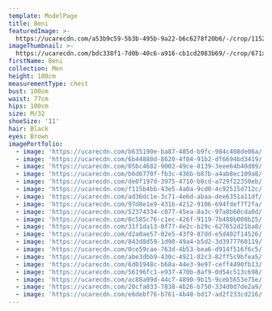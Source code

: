 ```yaml
---
template: ModelPage
title: Beni
featuredImage: >-
  https://ucarecdn.com/a53b9c59-5b3b-495b-9a22-b6c6278f20b6/-/crop/1152x647/18,3/-/preview/
imageThumbnail: >-
  https://ucarecdn.com/bdc338f1-7d0b-40c6-a916-cb1cd2083b69/-/crop/671x971/0,0/-/preview/
firstName: Beni
collection: Men
height: 180cm
measurementType: chest
bust: 100cm
waist: 77cm
hips: 100cm
size: M/32
shoeSize: '11'
hair: Black
eyes: Brown
imagePortfolio:
  - image: 'https://ucarecdn.com/b635190e-ba87-485d-b9fc-984c408de06a/'
  - image: 'https://ucarecdn.com/6b44880d-8620-4f04-91b2-df6694bd3419/'
  - image: 'https://ucarecdn.com/05bc4682-9002-49ce-8139-3eee64b40d09/'
  - image: 'https://ucarecdn.com/b6d6770f-fb3c-436b-b87b-a4ab8ec109a8/'
  - image: 'https://ucarecdn.com/de0f197d-3975-4710-b0cd-a729f22350eb/'
  - image: 'https://ucarecdn.com/f115b4bb-43e5-4a0a-9cd0-4c92515d712c/'
  - image: 'https://ucarecdn.com/ad36dc1e-3c71-4e6d-abaa-dee6351a11df/'
  - image: 'https://ucarecdn.com/97d8e1e9-431b-4212-9106-694fdef7f2fa/'
  - image: 'https://ucarecdn.com/52374334-c077-45ea-8a3c-97a8b60cda0d/'
  - image: 'https://ucarecdn.com/0c585c76-c1ec-426f-9119-7b480b008b25/'
  - image: 'https://ucarecdn.com/31f1da13-0f77-4e2c-b29c-627652d21ba8/'
  - image: 'https://ucarecdn.com/d2a0ae57-02e5-43f9-87dd-e5d402f14526/'
  - image: 'https://ucarecdn.com/843d8d59-1d90-49a4-b5d2-3d3977760119/'
  - image: 'https://ucarecdn.com/0ce59cae-763d-4b53-bea6-d914f516f6c5/'
  - image: 'https://ucarecdn.com/abe3dbb9-430c-4921-82c3-82ff5c9bfea5/'
  - image: 'https://ucarecdn.com/6d01948c-b68a-44e3-9e97-ceff4490fb13/'
  - image: 'https://ucarecdn.com/56196fc1-e937-470b-8af9-0d54c513c698/'
  - image: 'https://ucarecdn.com/ac88a99d-44c7-4890-9b15-9ceb5653e75e/'
  - image: 'https://ucarecdn.com/20cfa033-7838-4b26-b750-334d0d7de2a9/'
  - image: 'https://ucarecdn.com/e6debf76-b761-4b48-bd17-ad2f233cd216/'
---
```


